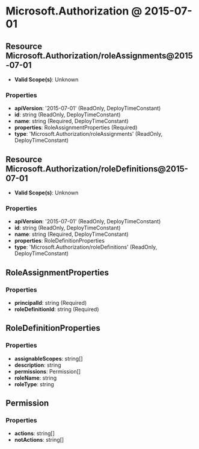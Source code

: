 # Microsoft.Authorization @ 2015-07-01

## Resource Microsoft.Authorization/roleAssignments@2015-07-01
* **Valid Scope(s)**: Unknown
### Properties
* **apiVersion**: '2015-07-01' (ReadOnly, DeployTimeConstant)
* **id**: string (ReadOnly, DeployTimeConstant)
* **name**: string (Required, DeployTimeConstant)
* **properties**: RoleAssignmentProperties (Required)
* **type**: 'Microsoft.Authorization/roleAssignments' (ReadOnly, DeployTimeConstant)

## Resource Microsoft.Authorization/roleDefinitions@2015-07-01
* **Valid Scope(s)**: Unknown
### Properties
* **apiVersion**: '2015-07-01' (ReadOnly, DeployTimeConstant)
* **id**: string (ReadOnly, DeployTimeConstant)
* **name**: string (Required, DeployTimeConstant)
* **properties**: RoleDefinitionProperties
* **type**: 'Microsoft.Authorization/roleDefinitions' (ReadOnly, DeployTimeConstant)

## RoleAssignmentProperties
### Properties
* **principalId**: string (Required)
* **roleDefinitionId**: string (Required)

## RoleDefinitionProperties
### Properties
* **assignableScopes**: string[]
* **description**: string
* **permissions**: Permission[]
* **roleName**: string
* **roleType**: string

## Permission
### Properties
* **actions**: string[]
* **notActions**: string[]

